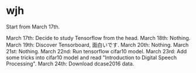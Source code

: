 # wjh
Start from March 17th.

March 17th: Decide to study Tensorflow from the head.
March 18th: Nothing.
March 19th: Discover Tensorboard, 面白いです.
March 20th: Nothing.
March 21st: Nothing.
March 22nd: Run tensorflow cifar10 model.
March 23rd: Add some tricks into cifar10 model and read "Introduction to Digital Speech Processing".
March 24th: Download dcase2016 data.
